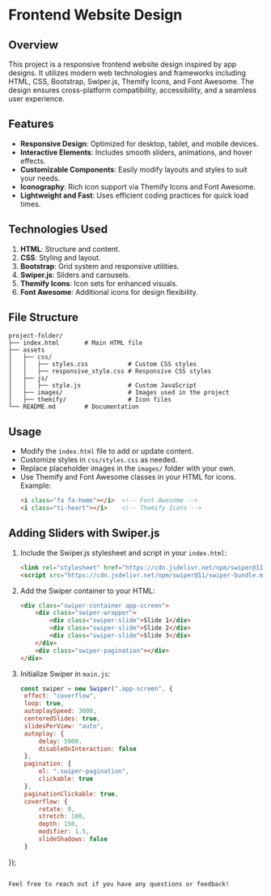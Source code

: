 # Frontend Website Design 

## Overview
This project is a responsive frontend website design inspired by app designs. It utilizes modern web technologies and frameworks including HTML, CSS, Bootstrap, Swiper.js, Themify Icons, and Font Awesome. The design ensures cross-platform compatibility, accessibility, and a seamless user experience.

## Features
- **Responsive Design**: Optimized for desktop, tablet, and mobile devices.
- **Interactive Elements**: Includes smooth sliders, animations, and hover effects.
- **Customizable Components**: Easily modify layouts and styles to suit your needs.
- **Iconography**: Rich icon support via Themify Icons and Font Awesome.
- **Lightweight and Fast**: Uses efficient coding practices for quick load times.

## Technologies Used
1. **HTML**: Structure and content.
2. **CSS**: Styling and layout.
3. **Bootstrap**: Grid system and responsive utilities.
4. **Swiper.js**: Sliders and carousels.
5. **Themify Icons**: Icon sets for enhanced visuals.
6. **Font Awesome**: Additional icons for design flexibility.

## File Structure
```
project-folder/
├── index.html       # Main HTML file
├── assets           
│   ├── css/
│   │   ├── styles.css           # Custom CSS styles
│   │   ├── responsive_style.css # Responsive CSS styles
│   ├── js/
│   │   ├── style.js             # Custom JavaScript
│   ├── images/                  # Images used in the project
│   ├── themify/                 # Icon files
└── README.md        # Documentation
```

## Usage
- Modify the `index.html` file to add or update content.
- Customize styles in `css/styles.css` as needed.
- Replace placeholder images in the `images/` folder with your own.
- Use Themify and Font Awesome classes in your HTML for icons.
  Example:
  ```html
  <i class="fa fa-home"></i>  <!-- Font Awesome -->
  <i class="ti-heart"></i>    <!-- Themify Icons -->
  ```

## Adding Sliders with Swiper.js
1. Include the Swiper.js stylesheet and script in your `index.html`:
   ```html
   <link rel="stylesheet" href="https://cdn.jsdelivr.net/npm/swiper@11/swiper-bundle.min.css" />
   <script src="https://cdn.jsdelivr.net/npm/swiper@11/swiper-bundle.min.js"></script>
   ```
2. Add the Swiper container to your HTML:
   ```html
   <div class="swiper-container app-screen">
       <div class="swiper-wrapper">
           <div class="swiper-slide">Slide 1</div>
           <div class="swiper-slide">Slide 2</div>
           <div class="swiper-slide">Slide 3</div>
       </div>
       <div class="swiper-pagination"></div>
   </div>
   ```
3. Initialize Swiper in `main.js`:
   ```javascript
   const swiper = new Swiper(".app-screen", {
    effect: "coverflow",
    loop: true,
    autoplaySpeed: 3000,
    centeredSlides: true,
    slidesPerView: "auto",
    autoplay: {
        delay: 5000,
        disableOnInteraction: false
    },
    pagination: {
        el: ".swiper-pagination",
        clickable: true
    },
    paginationClickable: true,
    coverflow: {
        rotate: 0,
        stretch: 100,
        depth: 150,
        modifier: 1.5,
        slideShadows: false
    }
});
   ```

Feel free to reach out if you have any questions or feedback!

